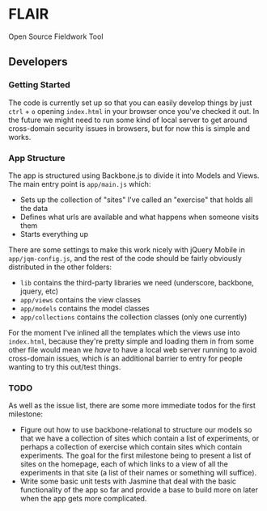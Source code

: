 FLAIR
=====

Open Source Fieldwork Tool

Developers
----------

### Getting Started
The code is currently set up so that you can easily develop things by just `ctrl` + `o` opening `index.html` in your browser once you've checked it out. In the future we might need to run some kind of local server to get around cross-domain security issues in browsers, but for now this is simple and works.

### App Structure
The app is structured using Backbone.js to divide it into Models and Views. The main entry point is `app/main.js` which:
* Sets up the collection of "sites" I've called an "exercise" that holds all the data
* Defines what urls are available and what happens when someone visits them
* Starts everything up

There are some settings to make this work nicely with jQuery Mobile in `app/jqm-config.js`, and the rest of the code should be fairly obviously distributed in the other folders:
* `lib` contains the third-party libraries we need (underscore, backbone, jquery, etc)
* `app/views` contains the view classes
* `app/models` contains the model classes
* `app/collections` contains the collection classes (only one currently)

For the moment I've inlined all the templates which the views use into `index.html`, because they're pretty simple and loading them in from some other file would mean we _have_ to have a local web server running to avoid cross-domain issues, which is an additional barrier to entry for people wanting to try this out/test things.

### TODO
As well as the issue list, there are some more immediate todos for the first milestone:
* Figure out how to use backbone-relational to structure our models so that we have a collection of sites which contain a list of experiments, or perhaps a collection of exercise which contain sites which contain experiments. The goal for the first milestone being to present a list of sites on the homepage, each of which links to a view of all the experiments in that site (a list of their names or something will suffice).
* Write some basic unit tests with Jasmine that deal with the basic functionality of the app so far and provide a base to build more on later when the app gets more complicated.